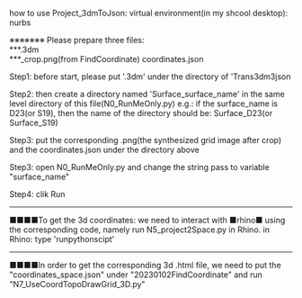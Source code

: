how to use Project_3dmToJson:
virtual environment(in my shcool desktop): nurbs

※※※※※※※
Please prepare three files:   
***.3dm   
***_crop.png(from FindCoordinate)
coordinates.json

Step1: before start, please put '.3dm' under the directory of 'Trans3dm3json
       
Step2: then create a directory named 'Surface_surface_name' in the same level directory of this file(N0_RunMeOnly.py)
       e.g.: if the surface_name is D23(or S19), then the name of the directory should be: Surface_D23(or Surface_S19)

Step3: put the corresponding .png(the synthesized grid image after crop) and the coordinates.json under the directory above

Step3: open N0_RunMeOnly.py and change the string pass to variable "surface_name"

Step4: clik Run

--------------------------------
■■■■To get the 3d coordinates:
we need to interact with ■rhino■ using the corresponding code, namely run N5_project2Space.py in Rhino.
in Rhino: type 'runpythonscipt'


--------------------------------
■■■■In order to get the corresponding 3d .html file, we need to put the "coordinates_space.json" under "20230102FindCoordinate" and run "N7_UseCoordTopoDrawGrid_3D.py"

